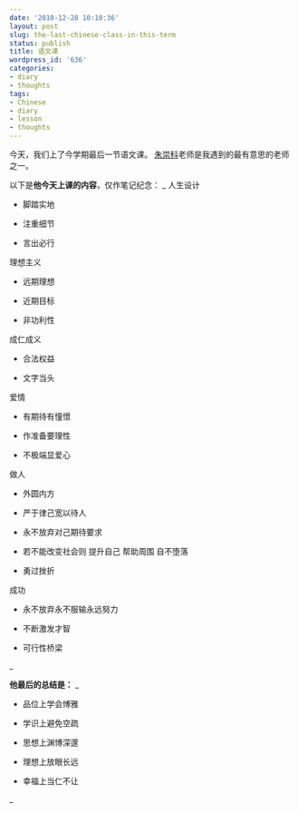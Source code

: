 ```yaml
---
date: '2010-12-28 10:10:36'
layout: post
slug: the-last-chinese-class-in-this-term
status: publish
title: 语文课
wordpress_id: '636'
categories:
- diary
- thoughts
tags:
- Chinese
- diary
- lesson
- thoughts
---
```


今天，我们上了今学期最后一节语文课。
[朱崇科](http://chuchungko.blog.163.com/)老师是我遇到的最有意思的老师之一。

以下是**他今天上课的内容**，仅作笔记纪念：
_
人生设计
	
* 脚踏实地

	
* 注重细节

	
* 言出必行

理想主义
	
* 远期理想

	
* 近期目标

	
* 非功利性

成仁成义
	
* 合法权益

	
* 文字当头

爱情
	
* 有期待有憧憬

	
* 作准备要理性

	
* 不极端显爱心

做人
	
* 外圆内方

	
* 严于律己宽以待人

	
* 永不放弃对己期待要求

	
* 若不能改变社会则 提升自己 帮助周围 自不堕落

	
* 勇过挫折

成功
	
* 永不放弃永不服输永远努力

	
* 不断激发才智

	
* 可行性桥梁

_

**他最后的总结是：**
_
	
* 品位上学会博雅

	
* 学识上避免空疏

	
* 思想上渊博深邃

	
* 理想上放眼长远

	
* 幸福上当仁不让

_

